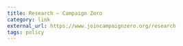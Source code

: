 ```yaml
---
title: Research — Campaign Zero
category: link
external_url: https://www.joincampaignzero.org/research
tags: policy
---
```

